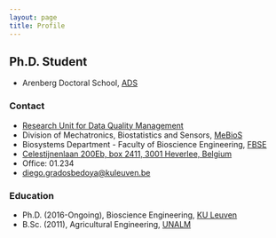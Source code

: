 ```yaml
---
layout: page
title: Profile
---
```


##  Ph.D. Student
* Arenberg Doctoral School, [ADS](https://set.kuleuven.be/phd) 

### Contact
* [Research Unit for Data Quality Management](http://www.biw.kuleuven.be/dtp/TQM/tqm.htm) 
* Division of Mechatronics, Biostatistics and Sensors, [MeBioS](http://www.biw.kuleuven.be/biosyst/mebios)
* Biosystems Department - Faculty of Bioscience Engineering, [FBSE](https://www.biw.kuleuven.be/english)
* [Celestijnenlaan 200Eb, box 2411, 3001 Heverlee, Belgium](https://www.kuleuven.be/maps/kaart?lat=50.863703799999996&lng=4.6757264&zoom=18&layer=mpq&labels=undefined&building=493-12)
* Office: 01.234 
* [diego.gradosbedoya@kuleuven.be](mailto:diego.gradosbedoya@kuleuven.be)

### Education
* Ph.D. (2016-Ongoing), Bioscience Engineering, [KU Leuven](https://www.kuleuven.be/kuleuven/)
* B.Sc. (2011), Agricultural Engineering, [UNALM](http://www.lamolina.edu.pe/portada/)

